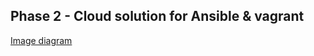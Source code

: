 ## Phase 2 - Cloud solution for Ansible & vagrant

[Image diagram](https://github.com/Andrews-Projects/Ansible-Vagrant-infrastructure-development-and-deployment/blob/main/Images%20%26%20gifs/Cloud%20images/cloud.png)
